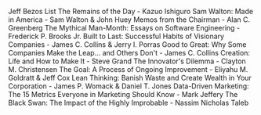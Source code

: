 Jeff Bezos List
The Remains of the Day - Kazuo Ishiguro 
Sam Walton: Made in America - Sam Walton & John Huey
Memos from the Chairman - Alan C. Greenberg 
The Mythical Man-Month: Essays on Software Engineering - Frederick P. Brooks Jr. 
Built to Last: Successful Habits of Visionary Companies - James C. Collins & Jerry I. Porras
Good to Great: Why Some Companies Make the Leap... and Others Don't - James C. Collins 
Creation: Life and How to Make It - Steve Grand 
The Innovator's Dilemma - Clayton M. Christensen 
The Goal: A Process of Ongoing Improvement - Eliyahu M. Goldratt & Jeff Cox 
Lean Thinking: Banish Waste and Create Wealth in Your Corporation - James P. Womack & Daniel T. Jones 
Data-Driven Marketing: The 15 Metrics Everyone in Marketing Should Know - Mark Jeffery 
The Black Swan: The Impact of the Highly Improbable - Nassim Nicholas Taleb